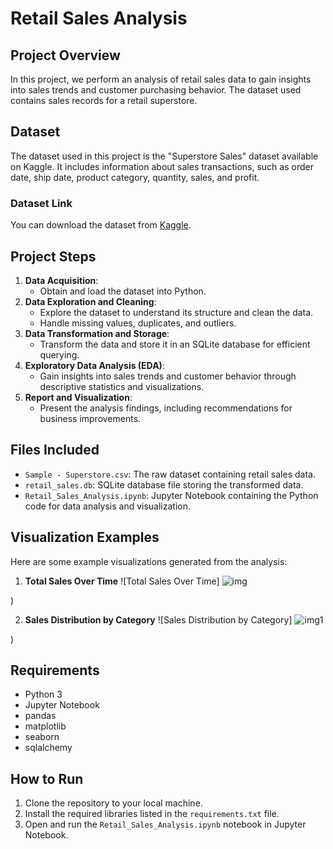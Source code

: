 # Retail Sales Analysis

## Project Overview
In this project, we perform an analysis of retail sales data to gain insights into sales trends and customer purchasing behavior. The dataset used contains sales records for a retail superstore.

## Dataset
The dataset used in this project is the "Superstore Sales" dataset available on Kaggle. It includes information about sales transactions, such as order date, ship date, product category, quantity, sales, and profit.

### Dataset Link
You can download the dataset from [Kaggle](https://www.kaggle.com/datasets/vivek468/superstore-dataset-final).

## Project Steps
1. **Data Acquisition**:
   - Obtain and load the dataset into Python.
2. **Data Exploration and Cleaning**:
   - Explore the dataset to understand its structure and clean the data.
   - Handle missing values, duplicates, and outliers.
3. **Data Transformation and Storage**:
   - Transform the data and store it in an SQLite database for efficient querying.
4. **Exploratory Data Analysis (EDA)**:
   - Gain insights into sales trends and customer behavior through descriptive statistics and visualizations.
5. **Report and Visualization**:
   - Present the analysis findings, including recommendations for business improvements.

## Files Included
- `Sample - Superstore.csv`: The raw dataset containing retail sales data.
- `retail_sales.db`: SQLite database file storing the transformed data.
- `Retail_Sales_Analysis.ipynb`: Jupyter Notebook containing the Python code for data analysis and visualization.

## Visualization Examples
Here are some example visualizations generated from the analysis:

1. **Total Sales Over Time**
   ![Total Sales Over Time] ![img](https://github.com/nithinkaturi/Retail-Sales-Analysis/assets/160711110/698b241e-f3db-41fe-a527-5bfc3ad329d0) 

)

2. **Sales Distribution by Category**
   ![Sales Distribution by Category] ![img1](https://github.com/nithinkaturi/Retail-Sales-Analysis/assets/160711110/4f457f4f-f087-4ea3-b17d-1f5b24fa21f5)

)

## Requirements
- Python 3
- Jupyter Notebook
- pandas
- matplotlib
- seaborn
- sqlalchemy

## How to Run
1. Clone the repository to your local machine.
2. Install the required libraries listed in the `requirements.txt` file.
3. Open and run the `Retail_Sales_Analysis.ipynb` notebook in Jupyter Notebook.

